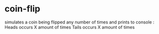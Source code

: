 # coin-flip
simulates a coin being flipped any number of times and prints to console : Heads occurs X amount of times Tails occurs X amount of times
